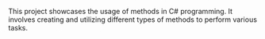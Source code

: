 This project showcases the usage of methods in C# programming. It involves creating and utilizing different types of methods to perform various tasks.
